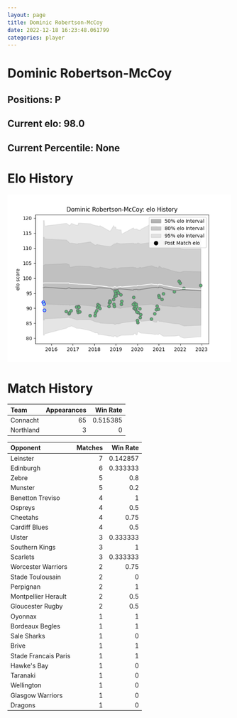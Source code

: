 ```yaml
---  
layout: page  
title: Dominic Robertson-McCoy  
date: 2022-12-18 16:23:48.061799  
categories: player  
---
```

# Dominic Robertson-McCoy

## Positions: P

## Current elo: 98.0

## Current Percentile: None

# Elo History


![elo history](history_DominicRobertson-McCoy.png)
# Match History


| Team      |   Appearances |   Win Rate |
|:----------|--------------:|-----------:|
| Connacht  |            65 |   0.515385 |
| Northland |             3 |   0        |

| Opponent             |   Matches |   Win Rate |
|:---------------------|----------:|-----------:|
| Leinster             |         7 |   0.142857 |
| Edinburgh            |         6 |   0.333333 |
| Zebre                |         5 |   0.8      |
| Munster              |         5 |   0.2      |
| Benetton Treviso     |         4 |   1        |
| Ospreys              |         4 |   0.5      |
| Cheetahs             |         4 |   0.75     |
| Cardiff Blues        |         4 |   0.5      |
| Ulster               |         3 |   0.333333 |
| Southern Kings       |         3 |   1        |
| Scarlets             |         3 |   0.333333 |
| Worcester Warriors   |         2 |   0.75     |
| Stade Toulousain     |         2 |   0        |
| Perpignan            |         2 |   1        |
| Montpellier Herault  |         2 |   0.5      |
| Gloucester Rugby     |         2 |   0.5      |
| Oyonnax              |         1 |   1        |
| Bordeaux Begles      |         1 |   1        |
| Sale Sharks          |         1 |   0        |
| Brive                |         1 |   1        |
| Stade Francais Paris |         1 |   1        |
| Hawke's Bay          |         1 |   0        |
| Taranaki             |         1 |   0        |
| Wellington           |         1 |   0        |
| Glasgow Warriors     |         1 |   0        |
| Dragons              |         1 |   0        |